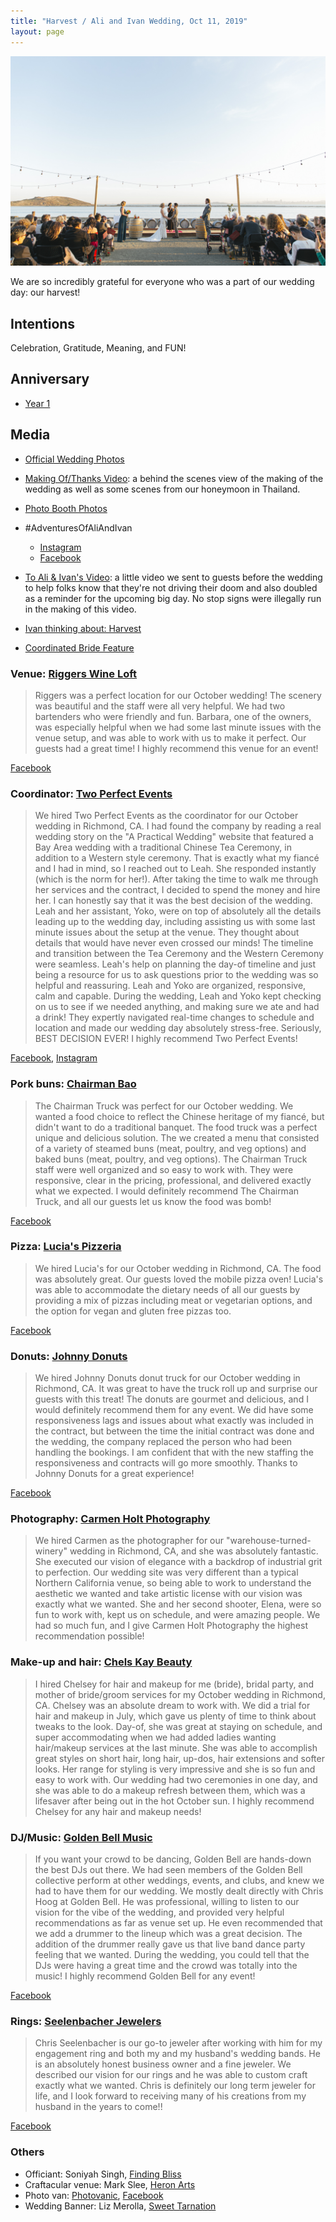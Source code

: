 ```yaml
---
title: "Harvest / Ali and Ivan Wedding, Oct 11, 2019"
layout: page
---
```


[![At the altar](ali_ivan_sneak_peek-016.jpg)](https://www.dropbox.com/sh/w8p41swmygbbihn/AADhlXiuOLSFZvxzLOt9zKOya?dl=0)

We are so incredibly grateful for everyone who was a part of our wedding day:
our harvest!

## Intentions
Celebration, Gratitude, Meaning, and FUN!

## Anniversary
* [Year 1](/harvest/2020/)

## Media
* [Official Wedding Photos](https://www.dropbox.com/sh/w8p41swmygbbihn/AADhlXiuOLSFZvxzLOt9zKOya?dl=0)
* [Making Of/Thanks Video](https://www.dropbox.com/s/u3zndcnc9hpey4w/Harvest%20Thanks.mp4?dl=0): a behind the scenes view of the making of the wedding as well as some scenes from our honeymoon in Thailand.

* [Photo Booth Photos](https://drive.google.com/drive/folders/1plRBbqKPJbTNHneqJsZfbk6afDsi8c1a?usp=sharing)
* #AdventuresOfAliAndIvan
    * [Instagram](https://www.instagram.com/explore/tags/AdventuresOfAliAndIvan/)
    * [Facebook](https://www.facebook.com/hashtag/adventuresofaliandivan)
* [To Ali & Ivan's Video](https://www.dropbox.com/s/trp1428dawxugjt/To%20Ali%20%26%20Ivan%27s%20Wedding.mp4?dl=0): a little video we sent to guests before the wedding to help folks know that they're not driving their doom and also doubled as a reminder for the upcoming big day. No stop signs were illegally run in the making of this video.
* [Ivan thinking about: Harvest](https://ivanthinking.net/thoughts/harvest/)
* [Coordinated Bride Feature](https://thecoordinatedbride.com/latest-weddings/a-california-wedding-at-riggers-wine-loft-ali-ivan/)


### Venue: [Riggers Wine Loft](https://www.riggersloftwine.com/)
> Riggers was a perfect location for our October wedding!  The scenery was beautiful and the staff were all very helpful.  We had two bartenders who were friendly and fun.  Barbara, one of the owners, was especially helpful when we had some last minute issues with the venue setup, and was able to work with us to make it perfect.  Our guests had a great time!  I highly recommend this venue for an event!

[Facebook](https://www.facebook.com/riggersloft/)


### Coordinator: [Two Perfect Events](https://twoperfectevents.com/) 
> We hired Two Perfect Events as the coordinator for our October wedding in Richmond, CA.  I had found the company by reading a real wedding story on the "A Practical Wedding" website that featured a Bay Area wedding with a traditional Chinese Tea Ceremony, in addition to a Western style ceremony.  That is exactly what my fiancé and I had in mind, so I reached out to Leah.  She responded instantly (which is the norm for her!).  After taking the time to walk me through her services and the contract, I decided to spend the money and hire her.  I can honestly say that it was the best decision of the wedding.  Leah and her assistant, Yoko, were on top of absolutely all the details leading up to the wedding day, including assisting us with some last minute issues about the setup at the venue.  They thought about details that would have never even crossed our minds!  The timeline and transition between the Tea Ceremony and the Western Ceremony were seamless.  Leah's help on planning the day-of timeline and just being a resource for us to ask questions prior to the wedding was so helpful and reassuring.  Leah and Yoko are organized, responsive, calm and capable.  During the wedding, Leah and Yoko kept checking on us to see if we needed anything, and making sure we ate and had a drink!  They expertly navigated real-time changes to schedule and location and made our wedding day absolutely stress-free. Seriously, BEST DECISION EVER!  I highly recommend Two Perfect Events!

[Facebook](https://www.facebook.com/twoperfectevents/), [Instagram](https://www.instagram.com/twoperfectevents/)

### Pork buns: [Chairman Bao](https://www.hailthechairman.com/)
> The Chairman Truck was perfect for our October wedding.  We wanted a food choice to reflect the Chinese heritage of my fiancé, but didn't want to do a traditional banquet.  The food truck was a perfect unique and delicious solution.  The we created a menu that consisted of a variety of steamed buns (meat, poultry, and veg options) and baked buns (meat, poultry, and veg options).  The Chairman Truck staff were well organized and so easy to work with.  They were responsive, clear in the pricing, professional, and delivered exactly what we expected.  I would definitely recommend The Chairman Truck, and all our guests let us know the food was bomb!

[Facebook](https://www.facebook.com/TheChairmanTruck/)

### Pizza: [Lucia's Pizzeria](https://www.luciasberkeley.com/)
> We hired Lucia's for our October wedding in Richmond, CA.  The food was absolutely great.  Our guests loved the mobile pizza oven!  Lucia's was able to accommodate the dietary needs of all our guests by providing a mix of pizzas including meat or vegetarian options, and the option for vegan and gluten free pizzas too.

[Facebook](https://www.facebook.com/LuciasBerkeley/)

### Donuts: [Johnny Donuts](https://johnnydoughnuts.com/)
> We hired Johnny Donuts donut truck for our October wedding in Richmond, CA.  It was great to have the truck roll up and surprise our guests with this treat!  The donuts are gourmet and delicious, and I would definitely recommend them for any event.  We did have some responsiveness lags and issues about what exactly was included in the contract, but between the time the initial contract was done and the wedding, the company replaced the person who had been handling the bookings.  I am confident that with the new staffing the responsiveness and contracts will go more smoothly.  Thanks to Johnny Donuts for a great experience!

[Facebook](https://www.facebook.com/doughnuttruck)

### Photography: [Carmen Holt Photography](http://www.carmenholt.com/)
> We hired Carmen as the photographer for our "warehouse-turned-winery" wedding in Richmond, CA, and she was absolutely fantastic.  She executed our vision of elegance with a backdrop of industrial grit to perfection.  Our wedding site was very different than a typical Northern California venue, so being able to work to understand the aesthetic we wanted and take artistic license with our vision was exactly what we wanted.  She and her second shooter, Elena, were so fun to work with, kept us on schedule, and were amazing people.  We had so much fun, and I give Carmen Holt Photography the highest recommendation possible!

### Make-up and hair: [Chels Kay Beauty](https://www.instagram.com/chelskay.beautyco/)
> I hired Chelsey for hair and makeup for me (bride), bridal party, and mother of bride/groom services for my October wedding in Richmond, CA.  Chelsey was an absolute dream to work with.  We did a trial for hair and makeup in July, which gave us plenty of time to think about tweaks to the look.  Day-of, she was great at staying on schedule, and super accommodating when we had added ladies wanting hair/makeup services at the last minute.  She was able to accomplish great styles on short hair, long hair, up-dos, hair extensions and softer looks.  Her range for styling is very impressive and she is so fun and easy to work with.  Our wedding had two ceremonies in one day, and she was able to do a makeup refresh between them, which was a lifesaver after being out in the hot October sun.  I highly recommend Chelsey for any hair and makeup needs!

### DJ/Music: [Golden Bell Music](https://goldenbellmusic.com/) 
> If you want your crowd to be dancing, Golden Bell are hands-down the best DJs out there.  We had seen members of the Golden Bell collective perform at other weddings, events, and clubs, and knew we had to have them for our wedding.  We mostly dealt directly with Chris Hoog at Golden Bell.  He was professional, willing to listen to our vision for the vibe of the wedding, and provided very helpful recommendations as far as venue set up.  He even recommended that we add a drummer to the lineup which was a great decision.  The addition of the drummer really gave us that live band dance party feeling that we wanted.  During the wedding, you could tell that the DJs were having a great time and the crowd was totally into the music!  I highly recommend Golden Bell for any event!

[Facebook](https://www.facebook.com/goldenbellproductions/)

### Rings: [Seelenbacher Jewelers](https://www.seelenbacherjewelers.com)
> Chris Seelenbacher is our go-to jeweler after working with him for my engagement ring and both my and my husband's wedding bands.  He is an absolutely honest business owner and a fine jeweler.  We described our vision for our rings and he was able to custom craft exactly what we wanted.  Chris is definitely our long term jeweler for life, and I look forward to receiving many of his creations from my husband in the years to come!!

[Facebook](https://www.facebook.com/pages/Seelenbacher-Jewelers/133975733320613)


### Others
* Officiant: Soniyah Singh, [Finding Bliss](https://www.finding-bliss.com/)
* Craftacular venue: Mark Slee, [Heron Arts](https://heronarts.com/)
* Photo van: [Photovanic](https://www.photovanic.com/), [Facebook](https://www.facebook.com/photovanic/)
* Wedding Banner: Liz Merolla, [Sweet Tarnation](https://sweettarnation.com/)

